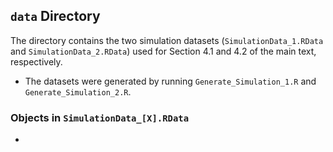 ## `data` Directory  

The directory contains the two simulation datasets (`SimulationData_1.RData` and `SimulationData_2.RData`) used for Section 4.1 and 4.2 of the main text, respectively.
  - The datasets were generated by running `Generate_Simulation_1.R` and `Generate_Simulation_2.R`.

### Objects in `SimulationData_[X].RData`

  - 

